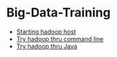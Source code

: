 # Big-Data-Training

* [Starting hadoop host](https://github.com/banadiga/Big-Data-Training/tree/master/hadoop-host)
 * [Try hadoop thru command line](https://github.com/banadiga/Big-Data-Training/tree/master/hadoop-ops)
 * [Try hadoop thru Java](https://github.com/banadiga/Big-Data-Training/tree/master/hadoop-app)